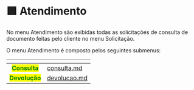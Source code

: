 # 🟩 Atendimento

No menu Atendimento são exibidas todas as solicitações de consulta de documento feitas pelo cliente no menu Solicitação.

O menu Atendimento é composto pelos seguintes submenus:

<table data-card-size="large" data-view="cards"><thead><tr><th align="center"></th><th data-hidden data-card-target data-type="content-ref"></th></tr></thead><tbody><tr><td align="center"><mark style="color:green;"><strong>Consulta</strong></mark></td><td><a href="consulta.md">consulta.md</a></td></tr><tr><td align="center"><mark style="color:green;"><strong>Devolução</strong></mark></td><td><a href="devolucao.md">devolucao.md</a></td></tr></tbody></table>

